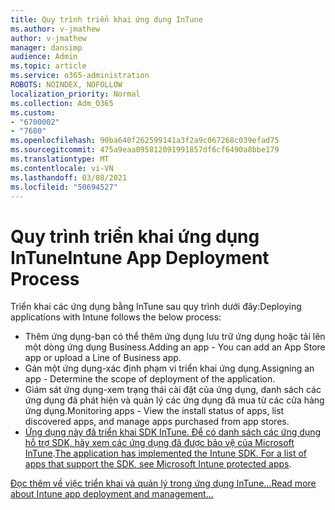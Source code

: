 ```yaml
---
title: Quy trình triển khai ứng dụng InTune
ms.author: v-jmathew
author: v-jmathew
manager: dansimp
audience: Admin
ms.topic: article
ms.service: o365-administration
ROBOTS: NOINDEX, NOFOLLOW
localization_priority: Normal
ms.collection: Adm_O365
ms.custom:
- "6700002"
- "7680"
ms.openlocfilehash: 90ba640f262599141a3f2a9c067268c039efad75
ms.sourcegitcommit: 475a9eaa095812091991857df6cf6490a8bbe179
ms.translationtype: MT
ms.contentlocale: vi-VN
ms.lasthandoff: 03/08/2021
ms.locfileid: "50694527"
---
```

# <a name="intune-app-deployment-process"></a><span data-ttu-id="c3202-102">Quy trình triển khai ứng dụng InTune</span><span class="sxs-lookup"><span data-stu-id="c3202-102">Intune App Deployment Process</span></span>

<span data-ttu-id="c3202-103">Triển khai các ứng dụng bằng InTune sau quy trình dưới đây:</span><span class="sxs-lookup"><span data-stu-id="c3202-103">Deploying applications with Intune follows the below process:</span></span>

- <span data-ttu-id="c3202-104">Thêm ứng dụng-bạn có thể thêm ứng dụng lưu trữ ứng dụng hoặc tải lên một dòng ứng dụng Business.</span><span class="sxs-lookup"><span data-stu-id="c3202-104">Adding an app - You can add an App Store app or upload a Line of Business app.</span></span>
- <span data-ttu-id="c3202-105">Gán một ứng dụng-xác định phạm vi triển khai ứng dụng.</span><span class="sxs-lookup"><span data-stu-id="c3202-105">Assigning an app - Determine the scope of deployment of the application.</span></span>
- <span data-ttu-id="c3202-106">Giám sát ứng dụng-xem trạng thái cài đặt của ứng dụng, danh sách các ứng dụng đã phát hiện và quản lý các ứng dụng đã mua từ các cửa hàng ứng dụng.</span><span class="sxs-lookup"><span data-stu-id="c3202-106">Monitoring apps - View the install status of apps, list discovered apps, and manage apps purchased from app stores.</span></span>
- <span data-ttu-id="c3202-107">[Ứng dụng này đã triển khai SDK InTune. Để có danh sách các ứng dụng hỗ trợ SDK, hãy xem các ứng dụng đã được bảo vệ của Microsoft InTune](https://docs.microsoft.com/mem/intune/apps/apps-supported-intune-apps).</span><span class="sxs-lookup"><span data-stu-id="c3202-107">[The application has implemented the Intune SDK. For a list of apps that support the SDK, see Microsoft Intune protected apps](https://docs.microsoft.com/mem/intune/apps/apps-supported-intune-apps).</span></span>

[<span data-ttu-id="c3202-108">Đọc thêm về việc triển khai và quản lý trong ứng dụng InTune...</span><span class="sxs-lookup"><span data-stu-id="c3202-108">Read more about Intune app deployment and management...</span></span>](https://docs.microsoft.com/mem/intune/apps/app-management)
